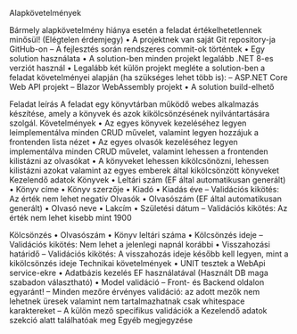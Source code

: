 ﻿Alapkövetelmények

Bármely alapkövetelmény hiánya esetén a feladat értékelhetetlennek
minősül! (Elégtelen érdemjegy)
• A projektnek van saját Git repository-ja GitHub-on
– A fejlesztés során rendszeres commit-ok történtek
• Egy solution használata
• A solution-ben minden projekt legalább .NET 8-es verziót használ
• Legalább két külön projekt megléte a solution-ben a feladat követelményei
alapján (ha szükséges lehet több is):
– ASP.NET Core Web API projekt
– Blazor WebAssembly projekt
• A solution build-elhető

Feladat leírás
A feladat egy könyvtárban működő webes alkalmazás készítése, amely a könyvek
és azok kikölcsönzésének nyilvántartására szolgál.
Követelmények
• Az egyes könyvek kezeléséhez legyen leimplementálva minden CRUD
művelet, valamint legyen hozzájuk a frontenden lista nézet
• Az egyes olvasók kezeléséhez legyen implementálva minden CRUD művelet,
valamint lehessen a frontenden kilistázni az olvasókat
• A könyveket lehessen kikölcsönözni, lehessen kilistázni azokat valamint az
egyes emberek által kikölcsönzött könyveket
Kezelendő adatok
Könyvek
• Leltári szám (EF által automatikusan generált)
• Könyv címe
• Könyv szerzője
• Kiadó
• Kiadás éve
– Validációs kikötés: Az érték nem lehet negatív
Olvasók
• Olvasószám (EF által automatikusan generált)
• Olvasó neve
• Lakcím
• Születési dátum
– Validációs kikötés: Az érték nem lehet kisebb mint 1900

Kölcsönzés
• Olvasószám
• Könyv leltári száma
• Kölcsönzés ideje
– Validációs kikötés: Nem lehet a jelenlegi napnál korábbi
• Visszahozási határidő
– Validációs kikötés: A visszahozás ideje később kell legyen, mint a
kikölcsönzés ideje
Technikai követelmények
• UNIT tesztek a WebApi service-ekre
• Adatbázis kezelés EF használatával (Használt DB maga szabadon
választható)
• Model validáció
– Front- és Backend oldalon egyaránt!
– Minden mezőre érvényes validáció: az adott mezők nem lehetnek
üresek valamint nem tartalmazhatnak csak whitespace karaktereket
– A külön mező specifikus validációk a Kezelendő adatok szekció alatt
találhatóak meg
Egyéb megjegyzése